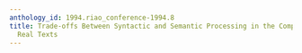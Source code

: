 ```yaml
---
anthology_id: 1994.riao_conference-1994.8
title: Trade-offs Between Syntactic and Semantic Processing in the Comprehension of
  Real Texts
---
```

